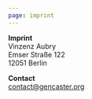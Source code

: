 ```yaml
---
page: imprint
---
```


<!-- Break line with two or more spaces at the end of one line. -->

**Imprint**  
Vinzenz Aubry  
Emser Straße 122  
12051 Berlin  

**Contact**  
contact@gencaster.org  
